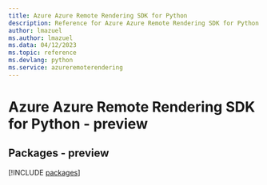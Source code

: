 ```yaml
---
title: Azure Azure Remote Rendering SDK for Python
description: Reference for Azure Azure Remote Rendering SDK for Python
author: lmazuel
ms.author: lmazuel
ms.data: 04/12/2023
ms.topic: reference
ms.devlang: python
ms.service: azureremoterendering
---
```

# Azure Azure Remote Rendering SDK for Python - preview
## Packages - preview
[!INCLUDE [packages](azure-remote-rendering-index.md)]